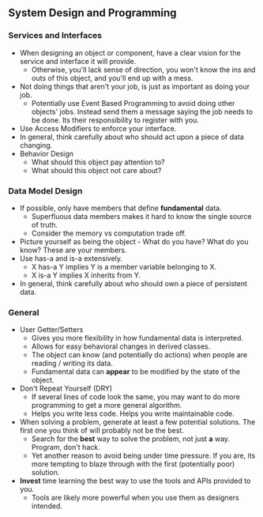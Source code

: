 ## System Design and Programming

### Services and Interfaces
* When designing an object or component, have a clear vision for the service and interface it will provide.
    * Otherwise, you'll lack sense of direction, you won't know the ins and outs of this object, and you'll end up with a mess.
* Not doing things that aren't your job, is just as important as doing your job.
    * Potentially use Event Based Programming to avoid doing other objects' jobs. Instead send them a message saying the job needs to be done. Its their responsibility to register with you.
* Use Access Modifiers to enforce your interface.
* In general, think carefully about who should act upon a piece of data changing.
* Behavior Design
    * What should this object pay attention to?
    * What should this object not care about?

### Data Model Design
* If possible, only have members that define **fundamental** data.
    * Superfluous data members makes it hard to know the single source of truth.
    * Consider the memory vs computation trade off.
* Picture yourself as being the object - What do you have? What do you know? These are your members.
* Use has-a and is-a extensively.
    * X has-a Y implies Y is a member variable belonging to X.
    * X is-a Y implies X inherits from Y.
* In general, think carefully about who should own a piece of persistent data.

### General
* User Getter/Setters
    * Gives you more flexibility in how fundamental data is interpreted.
    * Allows for easy behavioral changes in derived classes.
    * The object can know (and potentially do actions) when people are reading / writing its data.
    * Fundamental data can **appear** to be modified by the state of the object.
* Don't Repeat Yourself (DRY)
    * If several lines of code look the same, you may want to do more programming to get a more general algorithm.
    * Helps you write less code. Helps you write maintainable code.
* When solving a problem, generate at least a few potential solutions. The first one you think of will probably not be the best.
    * Search for the **best** way to solve the problem, not just **a** way. Program, don't hack.
    * Yet another reason to avoid being under time pressure. If you are, its more tempting to blaze through with the first (potentially poor) solution.
* **Invest** time learning the best way to use the tools and APIs provided to you.
    * Tools are likely more powerful when you use them as designers intended.
